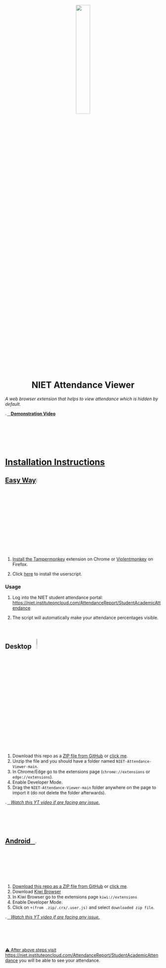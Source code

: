 <p align = "center"> <img src = "https://user-images.githubusercontent.com/110342305/230463675-b0cde796-e67d-4330-a53d-e3530b9ab1da.png" width = "30%"></p>

<h1 align="center">NIET Attendance Viewer</h1>





*A web browser extension that helps to view attendance which is hidden by default.*

<a href="https://www.youtube.com/watch?v=Ti8yXyce6ro"><img src ="https://user-images.githubusercontent.com/110342305/232248231-9d31e9db-b0e0-482f-bd45-028d6b6f0b4d.svg" width ="1.3%"> &nbsp; <b> Demonstration Video </b>



<br>
<br>



# Installation Instructions 



<h2> Easy Way<img src="https://media.tenor.com/PNdWz5-Ezu8AAAAi/its-easy-craig-tucker.gif" width = "6%""></h2>

1. Install the [Tampermonkey](https://chrome.google.com/webstore/detail/tampermonkey/dhdgffkkebhmkfjojejmpbldmpobfkfo) extension on Chrome or [Violentmonkey](https://violentmonkey.github.io/get-it/) on Firefox.

2. Click [here](https://greasyfork.org/en/scripts/473349-attendance-viewer) to install the userscript.

### Usage

1. Log into the NIET student attendance portal: https://niet.instituteoncloud.com/AttendanceReport/StudentAcademicAttendance

2. The script will automatically make your attendance percentages visible. 


<br>


<h2> Desktop &nbsp;&nbsp;<img src="https://user-images.githubusercontent.com/110342305/232249645-9746061a-cf6d-4986-a5d1-73210d539921.png" width = "9%""></h2>
 
1. Download this repo as a [ZIP file from GitHub](https://github.com/krsatyam7/NIET-Attendance-Viewer/archive/refs/heads/main.zip) or [click me](https://github.com/krsatyam7/NIET-Attendance-Viewer/releases/download/extension/attendance_viewer.zip).
1. Unzip the file and you should have a folder named `NIET-Attendance-Viewer-main`.
1. In Chrome/Edge go to the extensions page (`chrome://extensions` or `edge://extensions`).
1. Enable Developer Mode.
1. Drag the `NIET-Attendance-Viewer-main` folder anywhere on the page to import it (do not delete the folder afterwards).
 
 *<a href="https://www.youtube.com/watch?v=Ti8yXyce6ro"><img src ="https://user-images.githubusercontent.com/110342305/232248231-9d31e9db-b0e0-482f-bd45-028d6b6f0b4d.svg" width ="1.3%"> &nbsp; Watch this YT video if are facing any issue.*

<br>

<h2> Android &nbsp; <img src ="https://user-images.githubusercontent.com/110342305/232248835-973ec393-c0c5-48a1-aab7-c80f5136d96e.svg" width ="3%"></h2>

1. Download this repo as a [ZIP file from GitHub](https://github.com/krsatyam7/NIET-Attendance-Viewer/archive/refs/heads/main.zip) or [click me](https://github.com/krsatyam7/NIET-Attendance-Viewer/releases/download/extension/attendance_viewer.zip).
1. Download [Kiwi Browser](https://play.google.com/store/apps/details?id=com.kiwibrowser.browser)
1. In Kiwi Browser go to the extensions page `kiwi://extensions`
1. Enable Developer Mode.
1. Click on `+(from .zip/.crx/.user.js)` and select `downloaded zip file`.

*<a href="https://www.youtube.com/shorts/fOY6jKLNDo4"><img src ="https://user-images.githubusercontent.com/110342305/232248231-9d31e9db-b0e0-482f-bd45-028d6b6f0b4d.svg" width ="1.3%"> &nbsp; Watch this YT video if are facing any issue.*


<br> 

⚠️ After above steps visit https://niet.instituteoncloud.com/AttendanceReport/StudentAcademicAttendance you will be able to see your attendance.


